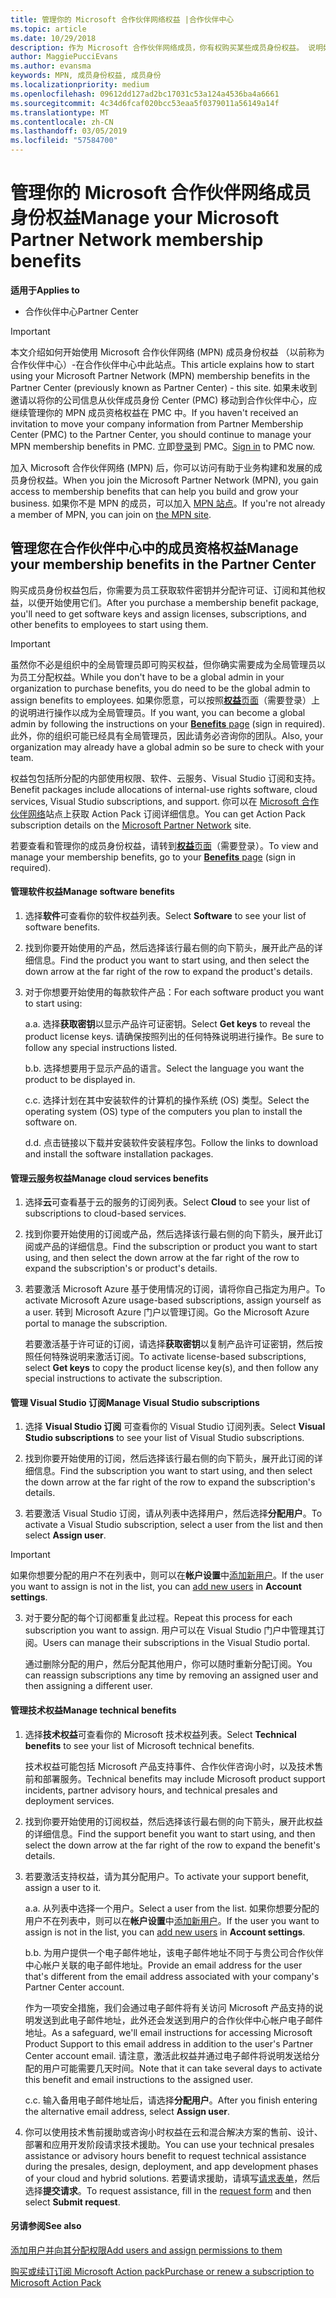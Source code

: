 ```yaml
---
title: 管理你的 Microsoft 合作伙伴网络权益 |合作伙伴中心
ms.topic: article
ms.date: 10/29/2018
description: 作为 Microsoft 合作伙伴网络成员，你有权购买某些成员身份权益。 说明如何激活和管理您在合作伙伴中心中的成员身份权益。
author: MaggiePucciEvans
ms.author: evansma
keywords: MPN, 成员身份权益, 成员身份
ms.localizationpriority: medium
ms.openlocfilehash: 09612dd127ad2bc17031c53a124a4536ba4a6661
ms.sourcegitcommit: 4c34d6fcaf020bcc53eaa5f0379011a56149a14f
ms.translationtype: MT
ms.contentlocale: zh-CN
ms.lasthandoff: 03/05/2019
ms.locfileid: "57584700"
---
```

# <a name="manage-your-microsoft-partner-network-membership-benefits"></a><span data-ttu-id="33592-105">管理你的 Microsoft 合作伙伴网络成员身份权益</span><span class="sxs-lookup"><span data-stu-id="33592-105">Manage your Microsoft Partner Network membership benefits</span></span>

<span data-ttu-id="33592-106">**适用于**</span><span class="sxs-lookup"><span data-stu-id="33592-106">**Applies to**</span></span>

-  <span data-ttu-id="33592-107">合作伙伴中心</span><span class="sxs-lookup"><span data-stu-id="33592-107">Partner Center</span></span>

>[!IMPORTANT]
><span data-ttu-id="33592-108">本文介绍如何开始使用 Microsoft 合作伙伴网络 (MPN) 成员身份权益 （以前称为合作伙伴中心）-在合作伙伴中心中此站点。</span><span class="sxs-lookup"><span data-stu-id="33592-108">This article explains how to start using your Microsoft Partner Network (MPN) membership benefits in the Partner Center (previously known as Partner Center) - this site.</span></span> <span data-ttu-id="33592-109">如果未收到邀请以将你的公司信息从伙伴成员身份 Center (PMC) 移动到合作伙伴中心，应继续管理你的 MPN 成员资格权益在 PMC 中。</span><span class="sxs-lookup"><span data-stu-id="33592-109">If you haven't received an invitation to move your company information from Partner Membership Center (PMC) to the Partner Center, you should continue to manage your MPN membership benefits in PMC.</span></span> <span data-ttu-id="33592-110">立即[登录](https://partner.microsoft.com/_login?authType=OpenIdConnect)到 PMC。</span><span class="sxs-lookup"><span data-stu-id="33592-110">[Sign in](https://partner.microsoft.com/_login?authType=OpenIdConnect) to PMC now.</span></span>   

<span data-ttu-id="33592-111">加入 Microsoft 合作伙伴网络 (MPN) 后，你可以访问有助于业务构建和发展的成员身份权益。</span><span class="sxs-lookup"><span data-stu-id="33592-111">When you join the Microsoft Partner Network (MPN), you gain access to membership benefits that can help you build and grow your business.</span></span> <span data-ttu-id="33592-112">如果你不是 MPN 的成员，可以加入 [MPN 站点](https://partner.microsoft.com/membership)。</span><span class="sxs-lookup"><span data-stu-id="33592-112">If you're not already a member of MPN, you can join on [the MPN site](https://partner.microsoft.com/membership).</span></span>


## <a name="manage-your-membership-benefits-in-the-partner-center"></a><span data-ttu-id="33592-113">管理您在合作伙伴中心中的成员资格权益</span><span class="sxs-lookup"><span data-stu-id="33592-113">Manage your membership benefits in the Partner Center</span></span>

<span data-ttu-id="33592-114">购买成员身份权益包后，你需要为员工获取软件密钥并分配许可证、订阅和其他权益，以便开始使用它们。</span><span class="sxs-lookup"><span data-stu-id="33592-114">After you purchase a membership benefit package, you'll need to get software keys and assign licenses, subscriptions, and other benefits to employees to start using them.</span></span> 

>[!IMPORTANT]
><span data-ttu-id="33592-115">虽然你不必是组织中的全局管理员即可购买权益，但你确实需要成为全局管理员以为员工分配权益。</span><span class="sxs-lookup"><span data-stu-id="33592-115">While you don't have to be a global admin in your organization to purchase benefits, you do need to be the global admin to assign benefits to employees.</span></span>  <span data-ttu-id="33592-116">如果你愿意，可以按照[**权益**页面](https://partnercenter.microsoft.com/pcv/partnership/benefits)（需要登录）上的说明进行操作以成为全局管理员。</span><span class="sxs-lookup"><span data-stu-id="33592-116">If you want, you can become a global admin by following the instructions on your [**Benefits** page](https://partnercenter.microsoft.com/pcv/partnership/benefits) (sign in required).</span></span> <span data-ttu-id="33592-117">此外，你的组织可能已经具有全局管理员，因此请务必咨询你的团队。</span><span class="sxs-lookup"><span data-stu-id="33592-117">Also, your organization may already have a global admin so be sure to check with your team.</span></span>

<span data-ttu-id="33592-118">权益包包括所分配的内部使用权限、软件、云服务、Visual Studio 订阅和支持。</span><span class="sxs-lookup"><span data-stu-id="33592-118">Benefit packages include allocations of internal-use rights software, cloud services, Visual Studio subscriptions, and support.</span></span> <span data-ttu-id="33592-119">你可以在 [Microsoft 合作伙伴网络](https://partner.microsoft.com/membership/internal-use-software)站点上获取 Action Pack 订阅详细信息。</span><span class="sxs-lookup"><span data-stu-id="33592-119">You can get Action Pack subscription details on the [Microsoft Partner Network](https://partner.microsoft.com/membership/internal-use-software) site.</span></span>  

<span data-ttu-id="33592-120">若要查看和管理你的成员身份权益，请转到[**权益**页面](https://partnercenter.microsoft.com/pcv/partnership/benefits)（需要登录）。</span><span class="sxs-lookup"><span data-stu-id="33592-120">To view and manage your membership benefits, go to your [**Benefits** page](https://partnercenter.microsoft.com/pcv/partnership/benefits) (sign in required).</span></span>

#### <a name="manage-software-benefits"></a><span data-ttu-id="33592-121">管理软件权益</span><span class="sxs-lookup"><span data-stu-id="33592-121">Manage software benefits</span></span>

1.  <span data-ttu-id="33592-122">选择**软件**可查看你的软件权益列表。</span><span class="sxs-lookup"><span data-stu-id="33592-122">Select **Software** to see your list of software benefits.</span></span> 

2.  <span data-ttu-id="33592-123">找到你要开始使用的产品，然后选择该行最右侧的向下箭头，展开此产品的详细信息。</span><span class="sxs-lookup"><span data-stu-id="33592-123">Find the product you want to start using, and then select the down arrow at the far right of the row to expand the product's details.</span></span> 

3. <span data-ttu-id="33592-124">对于你想要开始使用的每款软件产品：</span><span class="sxs-lookup"><span data-stu-id="33592-124">For each software product you want to start using:</span></span>

    <span data-ttu-id="33592-125">a.</span><span class="sxs-lookup"><span data-stu-id="33592-125">a.</span></span> <span data-ttu-id="33592-126">选择**获取密钥**以显示产品许可证密钥。</span><span class="sxs-lookup"><span data-stu-id="33592-126">Select **Get keys** to reveal the product license keys.</span></span> <span data-ttu-id="33592-127">请确保按照列出的任何特殊说明进行操作。</span><span class="sxs-lookup"><span data-stu-id="33592-127">Be sure to follow any special instructions listed.</span></span>

    <span data-ttu-id="33592-128">b.</span><span class="sxs-lookup"><span data-stu-id="33592-128">b.</span></span> <span data-ttu-id="33592-129">选择想要用于显示产品的语言。</span><span class="sxs-lookup"><span data-stu-id="33592-129">Select the language you want the product to be displayed in.</span></span>

    <span data-ttu-id="33592-130">c.</span><span class="sxs-lookup"><span data-stu-id="33592-130">c.</span></span> <span data-ttu-id="33592-131">选择计划在其中安装软件的计算机的操作系统 (OS) 类型。</span><span class="sxs-lookup"><span data-stu-id="33592-131">Select the operating system (OS) type of the computers you plan to install the software on.</span></span>

    <span data-ttu-id="33592-132">d.</span><span class="sxs-lookup"><span data-stu-id="33592-132">d.</span></span> <span data-ttu-id="33592-133">点击链接以下载并安装软件安装程序包。</span><span class="sxs-lookup"><span data-stu-id="33592-133">Follow the links to download and install the software installation packages.</span></span>


#### <a name="manage-cloud-services-benefits"></a><span data-ttu-id="33592-134">管理云服务权益</span><span class="sxs-lookup"><span data-stu-id="33592-134">Manage cloud services benefits</span></span>

1. <span data-ttu-id="33592-135">选择**云**可查看基于云的服务的订阅列表。</span><span class="sxs-lookup"><span data-stu-id="33592-135">Select **Cloud** to see your list of subscriptions to cloud-based services.</span></span>

2. <span data-ttu-id="33592-136">找到你要开始使用的订阅或产品，然后选择该行最右侧的向下箭头，展开此订阅或产品的详细信息。</span><span class="sxs-lookup"><span data-stu-id="33592-136">Find the subscription or product you want to start using, and then select the down arrow at the far right of the row to expand the subscription's or product's details.</span></span> 

3. <span data-ttu-id="33592-137">若要激活 Microsoft Azure 基于使用情况的订阅，请将你自己指定为用户。</span><span class="sxs-lookup"><span data-stu-id="33592-137">To activate Microsoft Azure usage-based subscriptions, assign yourself as a user.</span></span> <span data-ttu-id="33592-138">转到 Microsoft Azure 门户以管理订阅。</span><span class="sxs-lookup"><span data-stu-id="33592-138">Go the Microsoft Azure portal to manage the subscription.</span></span>

    <span data-ttu-id="33592-139">若要激活基于许可证的订阅，请选择**获取密钥**以复制产品许可证密钥，然后按照任何特殊说明来激活订阅。</span><span class="sxs-lookup"><span data-stu-id="33592-139">To activate license-based subscriptions, select **Get keys** to copy the product license key(s), and then follow any special instructions to activate the subscription.</span></span>  


#### <a name="manage-visual-studio-subscriptions"></a><span data-ttu-id="33592-140">管理 Visual Studio 订阅</span><span class="sxs-lookup"><span data-stu-id="33592-140">Manage Visual Studio subscriptions</span></span>

1. <span data-ttu-id="33592-141">选择 **Visual Studio 订阅** 可查看你的 Visual Studio 订阅列表。</span><span class="sxs-lookup"><span data-stu-id="33592-141">Select **Visual Studio subscriptions** to see your list of Visual Studio subscriptions.</span></span> 

2. <span data-ttu-id="33592-142">找到你要开始使用的订阅，然后选择该行最右侧的向下箭头，展开此订阅的详细信息。</span><span class="sxs-lookup"><span data-stu-id="33592-142">Find the subscription you want to start using, and then select the down arrow at the far right of the row to expand the subscription's details.</span></span> 

3. <span data-ttu-id="33592-143">若要激活 Visual Studio 订阅，请从列表中选择用户，然后选择**分配用户**。</span><span class="sxs-lookup"><span data-stu-id="33592-143">To activate a Visual Studio subscription, select a user from the list and then select **Assign user**.</span></span> 

> [!IMPORTANT]  
> <span data-ttu-id="33592-144">如果你想要分配的用户不在列表中，则可以在**帐户设置**中[添加新用户](create-user-accounts-and-set-permissions.md)。</span><span class="sxs-lookup"><span data-stu-id="33592-144">If the user you want to assign is not in the list, you can [add new users](create-user-accounts-and-set-permissions.md) in **Account settings**.</span></span>

3. <span data-ttu-id="33592-145">对于要分配的每个订阅都重复此过程。</span><span class="sxs-lookup"><span data-stu-id="33592-145">Repeat this process for each subscription you want to assign.</span></span> <span data-ttu-id="33592-146">用户可以在 Visual Studio 门户中管理其订阅。</span><span class="sxs-lookup"><span data-stu-id="33592-146">Users can manage their subscriptions in the Visual Studio portal.</span></span> 

    <span data-ttu-id="33592-147">通过删除分配的用户，然后分配其他用户，你可以随时重新分配订阅。</span><span class="sxs-lookup"><span data-stu-id="33592-147">You can reassign subscriptions any time by removing an assigned user and then assigning a different user.</span></span> 

#### <a name="manage-technical-benefits"></a><span data-ttu-id="33592-148">管理技术权益</span><span class="sxs-lookup"><span data-stu-id="33592-148">Manage technical benefits</span></span>

1. <span data-ttu-id="33592-149">选择**技术权益**可查看你的 Microsoft 技术权益列表。</span><span class="sxs-lookup"><span data-stu-id="33592-149">Select **Technical benefits** to see your list of Microsoft technical benefits.</span></span>

    <span data-ttu-id="33592-150">技术权益可能包括 Microsoft 产品支持事件、合作伙伴咨询小时，以及技术售前和部署服务。</span><span class="sxs-lookup"><span data-stu-id="33592-150">Technical benefits may include Microsoft product support incidents, partner advisory hours, and technical presales and deployment services.</span></span>   

2. <span data-ttu-id="33592-151">找到你要开始使用的订阅权益，然后选择该行最右侧的向下箭头，展开此权益的详细信息。</span><span class="sxs-lookup"><span data-stu-id="33592-151">Find the support benefit you want to start using, and then select the down arrow at the far right of the row to expand the benefit's details.</span></span> 

3. <span data-ttu-id="33592-152">若要激活支持权益，请为其分配用户。</span><span class="sxs-lookup"><span data-stu-id="33592-152">To activate your support benefit, assign a user to it.</span></span> 
   
    <span data-ttu-id="33592-153">a.</span><span class="sxs-lookup"><span data-stu-id="33592-153">a.</span></span>  <span data-ttu-id="33592-154">从列表中选择一个用户。</span><span class="sxs-lookup"><span data-stu-id="33592-154">Select a user from the list.</span></span> <span data-ttu-id="33592-155">如果你想要分配的用户不在列表中，则可以在**帐户设置**中[添加新用户](create-user-accounts-and-set-permissions.md)。</span><span class="sxs-lookup"><span data-stu-id="33592-155">If the user you want to assign is not in the list, you can [add new users](create-user-accounts-and-set-permissions.md) in **Account settings**.</span></span>

    <span data-ttu-id="33592-156">b.</span><span class="sxs-lookup"><span data-stu-id="33592-156">b.</span></span>  <span data-ttu-id="33592-157">为用户提供一个电子邮件地址，该电子邮件地址不同于与贵公司合作伙伴中心帐户关联的电子邮件地址。</span><span class="sxs-lookup"><span data-stu-id="33592-157">Provide an email address for the user that's different from the email address associated with your company's Partner Center account.</span></span> 
    
    <span data-ttu-id="33592-158">作为一项安全措施，我们会通过电子邮件将有关访问 Microsoft 产品支持的说明发送到此电子邮件地址，此外还会发送到用户的合作伙伴中心帐户电子邮件地址。</span><span class="sxs-lookup"><span data-stu-id="33592-158">As a safeguard, we'll email instructions for accessing Microsoft Product Support to this email address in addition to the user's Partner Center account email.</span></span> <span data-ttu-id="33592-159">请注意，激活此权益并通过电子邮件将说明发送给分配的用户可能需要几天时间。</span><span class="sxs-lookup"><span data-stu-id="33592-159">Note that it can take several days to activate this benefit and email instructions to the assigned user.</span></span>    
    
    <span data-ttu-id="33592-160">c.</span><span class="sxs-lookup"><span data-stu-id="33592-160">c.</span></span>  <span data-ttu-id="33592-161">输入备用电子邮件地址后，请选择**分配用户**。</span><span class="sxs-lookup"><span data-stu-id="33592-161">After you finish entering the alternative email address, select **Assign user**.</span></span> 

4. <span data-ttu-id="33592-162">你可以使用技术售前援助或咨询小时权益在云和混合解决方案的售前、设计、部署和应用开发阶段请求技术援助。</span><span class="sxs-lookup"><span data-stu-id="33592-162">You can use your technical presales assistance or advisory hours benefit to request technical assistance during the presales, design, deployment, and app development phases of your cloud and hybrid solutions.</span></span> <span data-ttu-id="33592-163">若要请求援助，请填写[请求表单](https://partnercenter.microsoft.com/pcv/partnership/benefits/createadvisoryhoursservicerequest
)，然后选择**提交请求**。</span><span class="sxs-lookup"><span data-stu-id="33592-163">To request assistance, fill in the [request form](https://partnercenter.microsoft.com/pcv/partnership/benefits/createadvisoryhoursservicerequest
) and then select **Submit request**.</span></span>


#### <a name="see-also"></a><span data-ttu-id="33592-164">另请参阅</span><span class="sxs-lookup"><span data-stu-id="33592-164">See also</span></span>

[<span data-ttu-id="33592-165">添加用户并向其分配权限</span><span class="sxs-lookup"><span data-stu-id="33592-165">Add users and assign permissions to them</span></span>](create-user-accounts-and-set-permissions.md)

[<span data-ttu-id="33592-166">购买或续订订阅 Microsoft Action pack</span><span class="sxs-lookup"><span data-stu-id="33592-166">Purchase or renew a subscription to Microsoft Action Pack</span></span>](mpn-get-action-pack.md)


